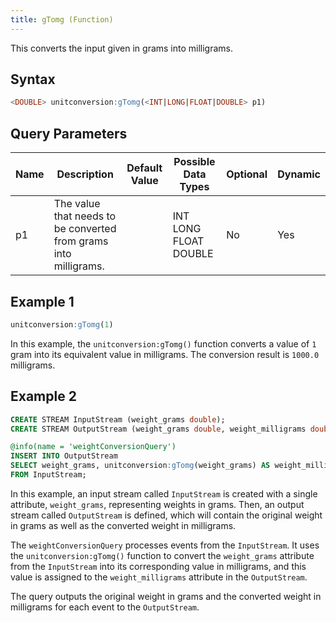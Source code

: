 ```yaml
---
title: gTomg (Function)
---
```


This converts the input given in grams into milligrams.

## Syntax

```sql
<DOUBLE> unitconversion:gTomg(<INT|LONG|FLOAT|DOUBLE> p1)
```

## Query Parameters

| Name | Description  | Default Value | Possible Data Types   | Optional | Dynamic |
|------|--------------|---------------|-----------------------|----------|---------|
| p1   | The value that needs to be converted from grams into milligrams. |               | INT LONG FLOAT DOUBLE | No       | Yes     |

## Example 1

```sql
unitconversion:gTomg(1)
```

In this example, the `unitconversion:gTomg()` function converts a value of `1` gram into its equivalent value in milligrams. The conversion result is `1000.0` milligrams.

## Example 2

```sql
CREATE STREAM InputStream (weight_grams double);
CREATE STREAM OutputStream (weight_grams double, weight_milligrams double);

@info(name = 'weightConversionQuery')
INSERT INTO OutputStream
SELECT weight_grams, unitconversion:gTomg(weight_grams) AS weight_milligrams
FROM InputStream;
```

In this example, an input stream called `InputStream` is created with a single attribute, `weight_grams`, representing weights in grams. Then, an output stream called `OutputStream` is defined, which will contain the original weight in grams as well as the converted weight in milligrams.

The `weightConversionQuery` processes events from the `InputStream`. It uses the `unitconversion:gTomg()` function to convert the `weight_grams` attribute from the `InputStream` into its corresponding value in milligrams, and this value is assigned to the `weight_milligrams` attribute in the `OutputStream`.

The query outputs the original weight in grams and the converted weight in milligrams for each event to the `OutputStream`.
